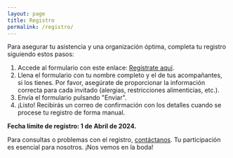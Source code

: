 ```yaml
---
layout: page
title: Registro
permalink: /registro/
---
```


Para asegurar tu asistencia y una organización óptima, completa tu registro siguiendo estos pasos:

1. Accede al formulario con este enlace: [Regístrate aquí](https://tu_enlace_de_google_forms_aquí).
2. Llena el formulario con tu nombre completo y el de tus acompañantes, si los tienes. Por favor, asegúrate de proporcionar la información correcta para cada invitado (alergias, restricciones alimenticias, etc.).
3. Envía el formulario pulsando "Enviar".
4. ¡Listo! Recibirás un correo de confirmación con los detalles cuando se procese tu registro de forma manual.

**Fecha límite de registro: 1 de Abril de 2024.**

Para consultas o problemas con el registro, [contáctanos](mailto:tu_email@ejemplo.com). Tu participación es esencial para nosotros. ¡Nos vemos en la boda!
